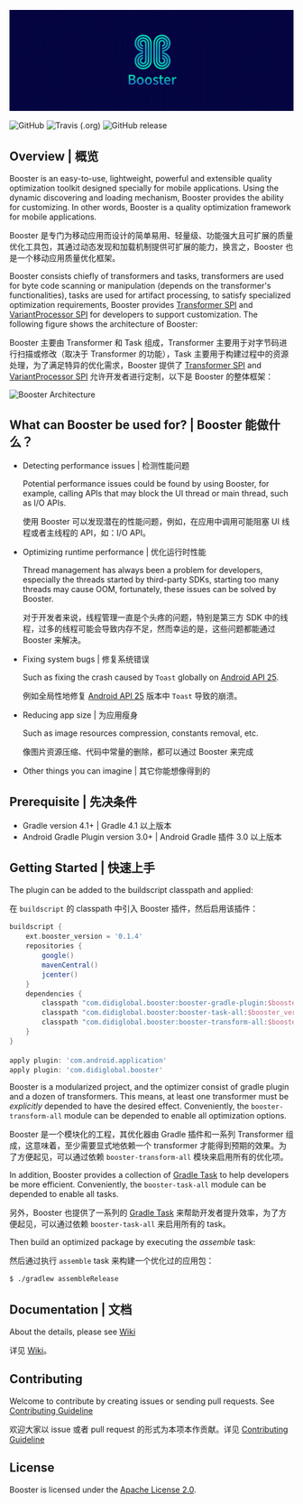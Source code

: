 ![Booster](assets/booster-logo.png)

![GitHub](https://img.shields.io/github/license/didi/booster.svg?style=for-the-badge)
![Travis (.org)](https://img.shields.io/travis/didi/booster.svg?style=for-the-badge)
![GitHub release](https://img.shields.io/github/release/didi/booster.svg?style=for-the-badge)

## Overview | 概览

Booster is an easy-to-use, lightweight, powerful and extensible quality optimization toolkit designed specially for mobile applications. Using the dynamic discovering and loading mechanism, Booster provides the ability for customizing. In other words, Booster is a quality optimization framework for mobile applications.

Booster 是专门为移动应用而设计的简单易用、轻量级、功能强大且可扩展的质量优化工具包，其通过动态发现和加载机制提供可扩展的能力，换言之，Booster 也是一个移动应用质量优化框架。

Booster consists chiefly of transformers and tasks, transformers are used for byte code scanning or manipulation (depends on the transformer's functionalities), tasks are used for artifact processing, to satisfy specialized optimization requirements, Booster provides [Transformer SPI](./booster-transform-spi) and [VariantProcessor SPI](./booster-task-spi) for developers to support customization. The following figure shows the architecture of Booster:

Booster 主要由 Transformer 和 Task 组成，Transformer 主要用于对字节码进行扫描或修改（取决于 Transformer 的功能），Task 主要用于构建过程中的资源处理，为了满足特异的优化需求，Booster 提供了 [Transformer SPI](./booster-transform-spi) and [VariantProcessor SPI](./booster-task-spi) 允许开发者进行定制，以下是 Booster 的整体框架：

![Booster Architecture](https://github.com/didichuxing/booster/raw/master/assets/booster-architecture.png)

## What can Booster be used for? | Booster 能做什么？

- Detecting performance issues | 检测性能问题

  Potential performance issues could be found by using Booster, for example, calling APIs that may block the UI thread or main thread, such as I/O APIs.

  使用 Booster 可以发现潜在的性能问题，例如，在应用中调用可能阻塞 UI 线程或者主线程的 API，如：I/O API。

- Optimizing runtime performance | 优化运行时性能

  Thread management has always been a problem for developers, especially the threads started by third-party SDKs, starting too many threads may cause OOM, fortunately, these issues can be solved by Booster.

  对于开发者来说，线程管理一直是个头疼的问题，特别是第三方 SDK 中的线程，过多的线程可能会导致内存不足，然而幸运的是，这些问题都能通过 Booster 来解决。

- Fixing system bugs | 修复系统错误

  Such as fixing the crash caused by `Toast` globally on [Android API 25](https://developer.android.com/studio/releases/platforms#7.1).

  例如全局性地修复 [Android API 25](https://developer.android.com/studio/releases/platforms#7.1) 版本中 `Toast` 导致的崩溃。

- Reducing app size | 为应用瘦身

  Such as image resources compression, constants removal, etc.

  像图片资源压缩、代码中常量的删除，都可以通过 Booster 来完成

- Other things you can imagine | 其它你能想像得到的

## Prerequisite | 先决条件

- Gradle version 4.1+ | Gradle 4.1 以上版本
- Android Gradle Plugin version 3.0+ | Android Gradle 插件 3.0 以上版本

## Getting Started | 快速上手

The plugin can be added to the buildscript classpath and applied:

在 `buildscript` 的 classpath 中引入 Booster 插件，然后启用该插件：

```groovy
buildscript {
    ext.booster_version = '0.1.4'
    repositories {
        google()
        mavenCentral()
        jcenter()
    }
    dependencies {
        classpath "com.didiglobal.booster:booster-gradle-plugin:$booster_version"
        classpath "com.didiglobal.booster:booster-task-all:$booster_version"
        classpath "com.didiglobal.booster:booster-transform-all:$booster_version"
    }
}

apply plugin: 'com.android.application'
apply plugin: 'com.didiglobal.booster'
```

Booster is a modularized project, and the optimizer consist of gradle plugin and a dozen of transformers.
This means, at least one transformer must be *explicitly* depended to have the desired effect.
Conveniently, the `booster-transform-all` module can be depended to enable all optimization options.

Booster 是一个模块化的工程，其优化器由 Gradle 插件和一系列 Transformer 组成，这意味着，至少需要显式地依赖一个 transformer 才能得到预期的效果。为了方便起见，可以通过依赖 `booster-transform-all` 模块来启用所有的优化项。

In addition, Booster provides a collection of [Gradle Task](https://docs.gradle.org/current/userguide/tutorial_using_tasks.html) to help developers be more efficient.
Conveniently, the `booster-task-all` module can be depended to enable all tasks.

另外，Booster 也提供了一系列的 [Gradle Task](https://docs.gradle.org/current/userguide/tutorial_using_tasks.html) 来帮助开发者提升效率，为了方便起见，可以通过依赖 `booster-task-all` 来启用所有的 task。

Then build an optimized package by executing the *assemble* task:

然后通过执行 `assemble` task 来构建一个优化过的应用包：

```bash
$ ./gradlew assembleRelease
```

## Documentation | 文档

About the details, please see [Wiki](../../wiki)

详见 [Wiki](../../wiki)。

## Contributing

Welcome to contribute by creating issues or sending pull requests. See [Contributing Guideline](./CONTRIBUTING.md)

欢迎大家以 issue 或者 pull request 的形式为本项本作贡献。详见 [Contributing Guideline](./CONTRIBUTING.md)

## License

Booster is licensed under the [Apache License 2.0](./LICENSE.txt).

